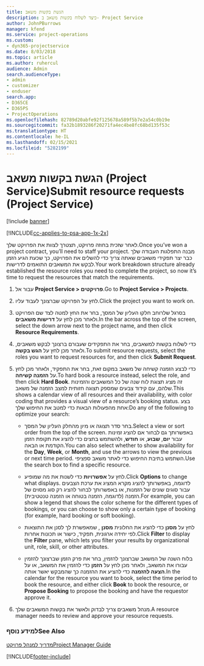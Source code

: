 ```yaml
---
title: הגשת בקשות משאב
description: כיצד לשלוח בקשות משאב ב- Project Service
author: JohnPBurrows
manager: kfend
ms.service: project-operations
ms.custom:
- dyn365-projectservice
ms.date: 8/03/2018
ms.topic: article
ms.author: ruhercul
audience: Admin
search.audienceType:
- admin
- customizer
- enduser
search.app:
- D365CE
- D365PS
- ProjectOperations
ms.openlocfilehash: 82789d20abfe92f125678a589f5b7e2a54c0b19e
ms.sourcegitcommit: fa32b1893286f20271fa4ec4be8fc68bd135f53c
ms.translationtype: HT
ms.contentlocale: he-IL
ms.lasthandoff: 02/15/2021
ms.locfileid: "5282199"
---
```

# <a name="submit-resource-requests-project-service"></a><span data-ttu-id="70859-103">הגשת בקשות משאב (Project Service)</span><span class="sxs-lookup"><span data-stu-id="70859-103">Submit resource requests (Project Service)</span></span>

[!include [banner](../includes/psa-now-project-operations.md)]

[!INCLUDE[cc-applies-to-psa-app-1x-2x](../includes/cc-applies-to-psa-app-1x-2x.md)]

<span data-ttu-id="70859-104">לאחר שזכית בחוזה פרויקט, תצטרך לצוות את הפרויקט שלך.</span><span class="sxs-lookup"><span data-stu-id="70859-104">Once you’ve won a project contract, you’ll need to staff your project.</span></span> <span data-ttu-id="70859-105">מבנה התפלגות העבודה שלך כבר יצר תפקידי משאבים שאתה צריך כדי להשלים את הפרויקט, כך שכעת הגיע הזמן לבקש את המשאבים התואמים לדרישות.</span><span class="sxs-lookup"><span data-stu-id="70859-105">Your work breakdown structure already established the resource roles you need to complete the project, so now it’s time to request the resources that match the requirements.</span></span>  
  
1.  <span data-ttu-id="70859-106">עבור אל **Project Service > פרויקטים**.</span><span class="sxs-lookup"><span data-stu-id="70859-106">Go to **Project Service > Projects**.</span></span>  
  
2.  <span data-ttu-id="70859-107">לחץ על הפרויקט שברצונך לעבוד עליו.</span><span class="sxs-lookup"><span data-stu-id="70859-107">Click the project you want to work on.</span></span>  
  
3.  <span data-ttu-id="70859-108">בסרגל שלרוחב חלקו העליון של המסך, בחר את החץ למטה לצד שם הפרויקט ולאחר מכן לחץ על **דרישות משאבים**.</span><span class="sxs-lookup"><span data-stu-id="70859-108">In the bar across the top of the screen, select the down arrow next to the project name, and then click **Resource Requirements**.</span></span>  
  
4.  <span data-ttu-id="70859-109">כדי לשלוח בקשות למשאבים, בחר את התפקידים שעבורם ברצונך לבקש משאבים, ולאחר מכן לחץ על **הגש בקשה**.</span><span class="sxs-lookup"><span data-stu-id="70859-109">To submit resource requests, select the roles you want to request resources for, and then click **Submit Request**.</span></span>  
  
5.  <span data-ttu-id="70859-110">כדי לבצע הזמנה קשיחה של משאב במקום זאת, בחר את התפקיד, ולאחר מכן לחץ על **הזמנה קשיחה**.</span><span class="sxs-lookup"><span data-stu-id="70859-110">To hard book a resource instead, select the role, and then click **Hard Book**.</span></span> <span data-ttu-id="70859-111">זה מציג תצוגת לוח שנה של כל המשאבים והזמינות שלהם, עם קידוד צבעים שמספק תצוגה חזותית למצב הזמנה של משאב.</span><span class="sxs-lookup"><span data-stu-id="70859-111">This shows a calendar view of all resources and their availability, with color coding that provides a visual view of a resource’s booking status.</span></span> <span data-ttu-id="70859-112">בצע אחת מהפעולות הבאות כדי למטב את החיפוש שלך:</span><span class="sxs-lookup"><span data-stu-id="70859-112">Do any of the following to optimize your search:</span></span>  
  
    -   <span data-ttu-id="70859-113">בחר סדר תצוגה או מיון מהחלק העליון של המסך.</span><span class="sxs-lookup"><span data-stu-id="70859-113">Select a view or sort order from the top of the screen.</span></span> <span data-ttu-id="70859-114">באפשרותך גם לבחור אם להציג זמינות עבור **יום**, **שבוע**, או **חודש**, ולהשתמש בחצים כדי להציג את תקופת הזמן הקודמת או הבאה.</span><span class="sxs-lookup"><span data-stu-id="70859-114">You can also select whether to show availability for the **Day**, **Week**, or **Month**, and use the arrows to view the previous or next time period.</span></span> <span data-ttu-id="70859-115">השתמש בתיבת החיפוש כדי לאתר משאב ספציפי.</span><span class="sxs-lookup"><span data-stu-id="70859-115">Use the search box to find a specific resource.</span></span>  
  
    -   <span data-ttu-id="70859-116">לחץ על **אפשרויות** כדי לשנות את מה שמופיע.</span><span class="sxs-lookup"><span data-stu-id="70859-116">Click **Options** to change what displays.</span></span> <span data-ttu-id="70859-117">לדוגמה, באפשרותך להציג מקרא המציג את ערכת הצבעים עבור סוגים שונים של הזמנות, או באפשרותך לבחור להציג רק סוג מסוים של הזמנה (לדוגמה, הזמנה בטוחה או הזמנה טנטטיבית‬‬).</span><span class="sxs-lookup"><span data-stu-id="70859-117">For example, you can show a legend that shows the color scheme for the different types of bookings, or you can choose to show only a certain type of booking (for example, hard booking or soft booking).</span></span>  
  
    -   <span data-ttu-id="70859-118">לחץ על **מסנן** כדי להציג את החלונית **מסנן** , שמאפשרת לך לסנן את התוצאות לפי יחידה ארגונית, תפקיד, כישור או תכונות אחרות.</span><span class="sxs-lookup"><span data-stu-id="70859-118">Click **Filter** to display the **Filter** pane, which lets you filter your results by organizational unit, role, skill, or other attributes.</span></span>  
  
    -   <span data-ttu-id="70859-119">בלוח השנה של המשאב שברצונך להזמין, בחר את פרק הזמן שברצונך להזמין עבורו את המשאב, ולאחר מכן לחץ על **הזמן** כדי להזמין את המשאב, או על **הצעה להזמנה** כדי להציע את ההזמנה כך שהמבקש יאשר אותה.</span><span class="sxs-lookup"><span data-stu-id="70859-119">In the calendar for the resource you want to book, select the time period to book the resource, and either click **Book** to book the resource, or **Propose Booking** to propose the booking and have the requestor approve it.</span></span>  
  
6.  <span data-ttu-id="70859-120">מנהל משאבים צריך לבדוק ולאשר את בקשות המשאבים שלך.</span><span class="sxs-lookup"><span data-stu-id="70859-120">A resource manager needs to review and approve your resource requests.</span></span>  
  
### <a name="see-also"></a><span data-ttu-id="70859-121">למידע נוסף</span><span class="sxs-lookup"><span data-stu-id="70859-121">See Also</span></span>  
 [<span data-ttu-id="70859-122">מדריך למנהל פרויקט</span><span class="sxs-lookup"><span data-stu-id="70859-122">Project Manager Guide</span></span>](../psa/project-manager-guide.md)


[!INCLUDE[footer-include](../includes/footer-banner.md)]